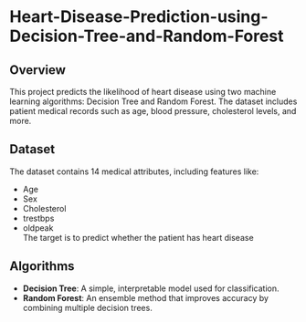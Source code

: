 # Heart-Disease-Prediction-using-Decision-Tree-and-Random-Forest
## Overview 
This project predicts the likelihood of heart disease using two machine learning algorithms: Decision Tree and Random Forest. The dataset includes patient medical records such as age, blood pressure, cholesterol levels, and more.

## Dataset 
The dataset contains 14 medical attributes, including features like:
* Age 
* Sex  
* Cholesterol
* trestbps
* oldpeak	
The target is to predict whether the patient has heart disease

## Algorithms
 * **Decision Tree**: A simple, interpretable model used for classification.
 * **Random Forest**: An ensemble method that improves accuracy by combining multiple decision trees.
